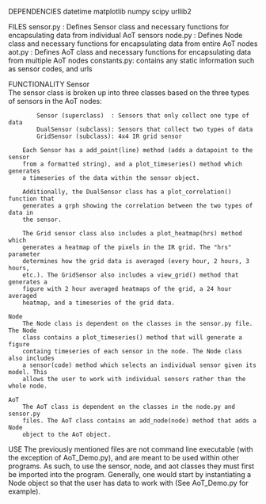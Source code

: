 DEPENDENCIES
	datetime
	matplotlib
	numpy
	scipy
	urllib2

FILES
	sensor.py   : Defines Sensor class and necessary functions for encapsulating
			      data from individual AoT sensors
	node.py     : Defines Node class and necessary functions for encapsulating 
			      data from entire AoT nodes
	aot.py      : Defines AoT class and necessary functions for encapsulating data 
			      from multiple AoT nodes
	constants.py: contains any static information such as sensor codes, and urls
	
FUNCTIONALITY
	Sensor	
		The sensor class is broken up into three classes based on the three 
		types of sensors in the AoT nodes:
		
			Sensor (superclass)  : Sensors that only collect one type of data
			DualSensor (subclass): Sensors that collect two types of data
			GridSensor (subclass): 4x4 IR grid sensor
		
		Each Sensor has a add_point(line) method (adds a datapoint to the sensor 
		from a formatted string), and a plot_timeseries() method which generates 
		a timeseries of the data within the sensor object.
		
		Additionally, the DualSensor class has a plot_correlation() function that 
		generates a grph showing the correlation between the two types of data in 
		the sensor.
		
		The Grid sensor class also includes a plot_heatmap(hrs) method which 
		generates a heatmap of the pixels in the IR grid. The "hrs" parameter 
		determines how the grid data is averaged (every hour, 2 hours, 3 hours,
		etc.). The GridSensor also includes a view_grid() method that generates a
		figure with 2 hour averaged heatmaps of the grid, a 24 hour averaged 
		heatmap, and a timeseries of the grid data.
	
	Node
		The Node class is dependent on the classes in the sensor.py file. The Node
		class contains a plot_timeseries() method that will generate a figure 
		containg timeseries of each sensor in the node. The Node class also includes
		a sensor(code) method which selects an individual sensor given its model. This
		allows the user to work with individual sensors rather than the whole node.
		
	AoT
		The AoT class is dependent on the classes in the node.py and sensor.py 
		files. The AoT class contains an add_node(node) method that adds a Node 
		object to the AoT object.
		
USE
	The previously mentioned files are not command line executable (with the exception 
    of AoT_Demo.py), and are meant to be used within other programs. As such, to use 
    the sensor, node, and aot classes they must first be imported into the program.
	Generally, one would start by instantiating a Node object so that the user has 
	data to work with (See AoT_Demo.py for example).